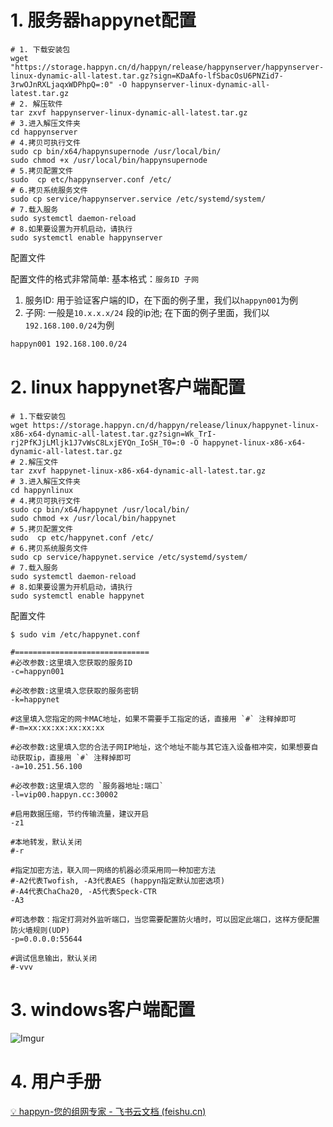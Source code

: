# 1. 服务器happynet配置

```shell
# 1. 下载安装包
wget "https://storage.happyn.cn/d/happyn/release/happynserver/happynserver-linux-dynamic-all-latest.tar.gz?sign=KDaAfo-lfSbacOsU6PNZid7-3rwOJnRXLjaqxWDPhpQ=:0" -O happynserver-linux-dynamic-all-latest.tar.gz
# 2. 解压软件
tar zxvf happynserver-linux-dynamic-all-latest.tar.gz
# 3.进入解压文件夹
cd happynserver
# 4.拷贝可执行文件
sudo cp bin/x64/happynsupernode /usr/local/bin/
sudo chmod +x /usr/local/bin/happynsupernode 
# 5.拷贝配置文件
sudo  cp etc/happynserver.conf /etc/
# 6.拷贝系统服务文件
sudo cp service/happynserver.service /etc/systemd/system/
# 7.载入服务
sudo systemctl daemon-reload
# 8.如果要设置为开机启动，请执行
sudo systemctl enable happynserver
```

配置文件

配置文件的格式非常简单: 基本格式：`服务ID 子网`

1. 服务ID: 用于验证客户端的ID，在下面的例子里，我们以`happyn001`为例
2. 子网: 一般是`10.x.x.x/24` 段的ip池; 在下面的例子里面，我们以`192.168.100.0/24`为例

```bash
happyn001 192.168.100.0/24
```

# 2. linux happynet客户端配置

```shell
# 1.下载安装包
wget https://storage.happyn.cn/d/happyn/release/linux/happynet-linux-x86-x64-dynamic-all-latest.tar.gz?sign=Wk_TrI-rj2PfKJjLMljk1J7vWsC8LxjEYQn_IoSH_T0=:0 -O happynet-linux-x86-x64-dynamic-all-latest.tar.gz
# 2.解压文件
tar zxvf happynet-linux-x86-x64-dynamic-all-latest.tar.gz
# 3.进入解压文件夹
cd happynlinux
# 4.拷贝可执行文件
sudo cp bin/x64/happynet /usr/local/bin/
sudo chmod +x /usr/local/bin/happynet
# 5.拷贝配置文件
sudo  cp etc/happynet.conf /etc/
# 6.拷贝系统服务文件
sudo cp service/happynet.service /etc/systemd/system/
# 7.载入服务
sudo systemctl daemon-reload
# 8.如果要设置为开机启动，请执行
sudo systemctl enable happynet
```

配置文件

```shell
$ sudo vim /etc/happynet.conf

#==============================
#必改参数:这里填入您获取的服务ID
-c=happyn001

#必改参数:这里填入您获取的服务密钥
-k=happynet 

#这里填入您指定的网卡MAC地址，如果不需要手工指定的话，直接用 `#` 注释掉即可
#-m=xx:xx:xx:xx:xx:xx 

#必改参数:这里填入您的合法子网IP地址，这个地址不能与其它连入设备相冲突，如果想要自动获取ip，直接用 `#` 注释掉即可
-a=10.251.56.100 

#必改参数:这里填入您的 `服务器地址:端口`
-l=vip00.happyn.cc:30002  

#启用数据压缩，节约传输流量，建议开启
-z1

#本地转发，默认关闭                                                                                                                                                                                                                                                                  
#-r  

#指定加密方法，联入同一网络的机器必须采用同一种加密方法
#-A2代表Twofish, -A3代表AES (happyn指定默认加密选项)
#-A4代表ChaCha20, -A5代表Speck-CTR
-A3

#可选参数：指定打洞对外监听端口，当您需要配置防火墙时，可以固定此端口，这样方便配置防火墙规则(UDP)
-p=0.0.0.0:55644

#调试信息输出，默认关闭                                                                                                                                                                                                                                                              
#-vvv
```

# 3. windows客户端配置

![Imgur](https://i.imgur.com/xMxAaJw.png)

# 4. 用户手册

[💡 happyn-您的组网专家 - 飞书云文档 (feishu.cn)](https://happyncn.feishu.cn/wiki/wikcnqJgp8j6qSKMPS9DdyrhLHc)
